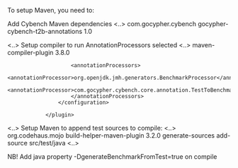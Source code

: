 To setup Maven, you need to:

Add Cybench Maven dependencies
<..>
        <dependency>
            <groupId>com.gocypher.cybench</groupId>
            <artifactId>gocypher-cybench-t2b-annotations</artifactId>
            <version>1.0</version>
        </dependency>

<..>
Setup compiler to run AnnotationProcessors selected
<..>
        <pluginManagement>
            <plugins>
                <plugin>
                    <artifactId>maven-compiler-plugin</artifactId>
                    <version>3.8.0</version>
                    <configuration>

                        <annotationProcessors>
                            <annotationProcessor>org.openjdk.jmh.generators.BenchmarkProcessor</annotationProcessor>
                            <annotationProcessor>com.gocypher.cybench.core.annotation.TestToBenchmarkProcessor</annotationProcessor>
                        </annotationProcessors>
                    </configuration>

                </plugin>
<..>
Setup Maven to append test sources to compile:
<..>
        <plugins>
            <plugin>
                <groupId>org.codehaus.mojo</groupId>
                <artifactId>build-helper-maven-plugin</artifactId>
                <version>3.2.0</version>
                <executions>
                    <execution>
                        <phase>generate-sources</phase>
                        <goals>
                            <goal>add-source</goal>
                        </goals>
                        <configuration>
                            <sources>
                                <source>src/test/java</source>
                            </sources>
                        </configuration>
                    </execution>
                </executions>
            </plugin>
<..>

NB!
Add java property -DgenerateBenchmarkFromTest=true on compile